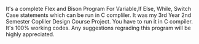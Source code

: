 It's a complete Flex and Bison Program For Variable,If Else, While, Switch Case statements which can be run  in C compliler.
It was my 3rd Year 2nd Semester Copliler Design Course Project.
You have to run it in C compiler.
It's 100% working codes.
Any suggestions regrading this program will be highly appreciated.
